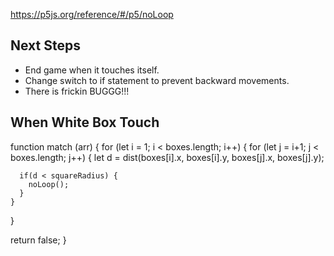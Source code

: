 https://p5js.org/reference/#/p5/noLoop

## Next Steps
- End game when it touches itself.
- Change switch to if statement to prevent backward movements.
- There is frickin BUGGG!!!

## When White Box Touch
function match (arr) {
  for (let i = 1; i < boxes.length; i++) {
    for (let j = i+1; j < boxes.length; j++) {
      let d = dist(boxes[i].x, boxes[i].y, boxes[j].x, boxes[j].y);

      if(d < squareRadius) {
        noLoop();
      }
    }
  }
    
  return false;
}
